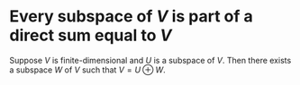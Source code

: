 # Every subspace of $V$ is part of a direct sum equal to $V$

Suppose $V$ is finite-dimensional and $U$ is a subspace of $V$. Then there exists a subspace $W$ of $V$ such that $V = U \oplus W$.

